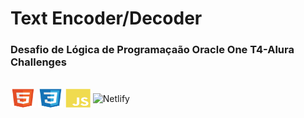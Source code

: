 <h1>Text Encoder/Decoder</h1>

<h3>Desafio de Lógica de Programaçaão Oracle One T4-Alura Challenges</h3>

<div style="display: inline_block"><br>
  <img align="center" alt="HTML" height="30" width="40" src="https://raw.githubusercontent.com/devicons/devicon/master/icons/html5/html5-original.svg">
  <img align="center" alt="CSS" height="30" width="40" src="https://raw.githubusercontent.com/devicons/devicon/master/icons/css3/css3-original.svg">
  <img align="center" alt="Js" height="30" width="40" src="https://raw.githubusercontent.com/devicons/devicon/master/icons/javascript/javascript-plain.svg">
   <img align="center" alt="Netlify" height="100" width="100" src="https://download.logo.wine/logo/Netlify/Netlify-Logo.wine.png"/>
</div>